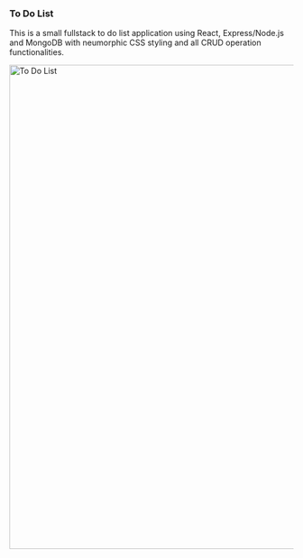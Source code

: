 ### To Do List

This is a small fullstack to do list application using React, Express/Node.js and MongoDB with neumorphic CSS styling and all CRUD operation functionalities.

<img width="858" alt="To Do List" src="https://github.com/jeff-ho/toDo/assets/55267263/71ab6fea-d1c1-4d3c-8082-2be19a0f8d08">
